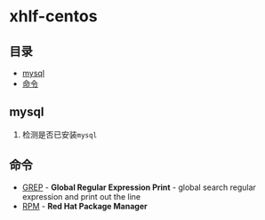 # xhlf-centos

## 目录
* [mysql](#mysql)
* [命令](#命令)

## mysql
1. 检测是否已安装`mysql`

## 命令
- [GREP](http://man.linuxde.net/GREP) - __Global Regular Expression Print__ - global search regular expression and print out the line
- [RPM](http://man.linuxde.net/RPM) - __Red Hat Package Manager__